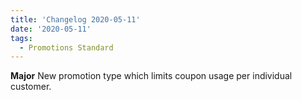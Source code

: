 ```yaml
---
title: 'Changelog 2020-05-11'
date: '2020-05-11'
tags:
  - Promotions Standard
---
```

**Major** New promotion type which limits coupon usage per individual customer.
